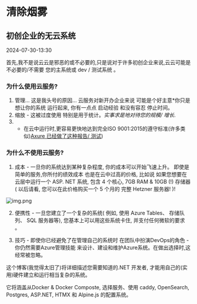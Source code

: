 # 清除烟雾

## 初创企业的无云系统

<!--category-- Clearing the smoke, introduction -->
<datetime class="hidden">2024-07-30-13:30</datetime>

首先,我不是说云云是邪恶的或不必要的,只是说对于许多初创企业来说,云云可能是不必要的/不需要
您的主系统或 dev / 测试系统 。

### 为什么使用云服务?

1. 管理... 这是我头号的原因... 云服务对新开办企业来说 可能是个好主意*你只是想让你的系统 运行起来, 你有一点点 启动经验 和没有容忍 停止时间。
2. 缩放 - 这被过度使用 特别是用于统计。*实事求是地对待您的规模/ 增长*.
3. - 在云中运行时,更容易更快地达到完全ISO 9001:2015的遵守标准(许多类似)[Axure 已经做了这种报告/ 测试](https://learn.microsoft.com/en-us/azure/compliance/offerings/offering-iso-9001))

### 为什么不使用云服务?

1. 成本 - 一旦你的系统达到某种复杂程度, 你的成本可以开始飞速上升。 即使是简单的服务,你所付的绩效成本 也是在云中过高的价格, 比如说
   如果您想要在云层中运行一个 ASP. NET 系统, 包含 4 个核心, 7GB RAM & 10GB (!) 存储器( 以后请看, 您可以在此价格购买一个 5 个月的 完整 Hetzner 服务器! )!

![img.png](img.png?width=500&format=webp)

2. 便携性 - 一旦您建立了一个复杂的系统( 例如, 使用 Azure Tables、 存储队列、 SQL 服务器等), 您基本上可以用这些系统卡住, 并支付任何微软的要求 。

3. 技巧 - 即使你已经避免了在管理自己的系统时 在团队中扮演DevOps的角色 - 你仍然需要Azure管理技能 来设计、建设和维护Azure系统。在做出选择时,这经常被忽略。

这个博客(我觉得太旧了)将详细描述您需要知道的.NET 开发者, 才能用自己的(实用)硬件建立和运行相当复杂的系统。

它将涵盖从Docker & Docker Composte, 选择服务、使用 caddy, OpenSearch, Postgres, ASP.NET, HTMX 和 Alpine.js 的配置系统。